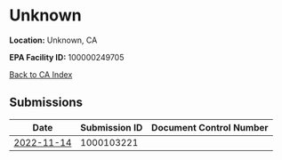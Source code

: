 # Unknown

**Location:** Unknown, CA

**EPA Facility ID:** 100000249705

[Back to CA Index](../../index.md)

## Submissions

| Date | Submission ID | Document Control Number |
|------|--------------|-------------------------|
| [2022-11-14](submissions/1000103221.md) | 1000103221 |  |
